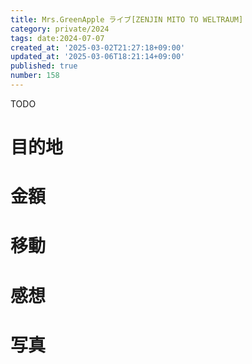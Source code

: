 ```yaml
---
title: Mrs.GreenApple ライブ[ZENJIN MITO TO WELTRAUM]
category: private/2024
tags: date:2024-07-07
created_at: '2025-03-02T21:27:18+09:00'
updated_at: '2025-03-06T18:21:14+09:00'
published: true
number: 158
---
```


TODO

# 目的地


# 金額


# 移動


# 感想


# 写真

